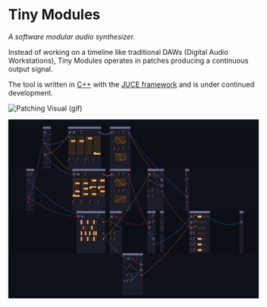 # Tiny Modules

*A software modular audio synthesizer.*

Instead of working on a timeline like traditional DAWs (Digital Audio Workstations), Tiny Modules operates in patches producing a continuous output signal. 

The tool is written in [C++](https://en.wikipedia.org/wiki/C%2B%2B) with the [JUCE framework](https://juce.com/) and is under continued development. 

![Patching Visual (gif)](/Example_PatchingRealtime.gif?raw=true)

![Patching Visual](/Example_PatchVisual.png?raw=true)

